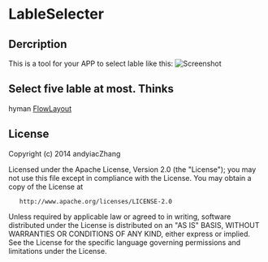 LableSelecter
=============

Dercription
-------------
This is a tool for your APP to select lable like this:
![Screenshot](https://github.com/andyiac/LableSelecter/blob/master/screen_shot/SelecterView.png)

Select five lable at most.
Thinks
-------------
hyman [FlowLayout](http://blog.csdn.net/lmj623565791/article/details/38352503)

License
------------
  Copyright (c) 2014 andyiacZhang

   Licensed under the Apache License, Version 2.0 (the "License");
   you may not use this file except in compliance with the License.
   You may obtain a copy of the License at

       http://www.apache.org/licenses/LICENSE-2.0

   Unless required by applicable law or agreed to in writing, software
   distributed under the License is distributed on an "AS IS" BASIS,
   WITHOUT WARRANTIES OR CONDITIONS OF ANY KIND, either express or implied.
   See the License for the specific language governing permissions and
   limitations under the License.

